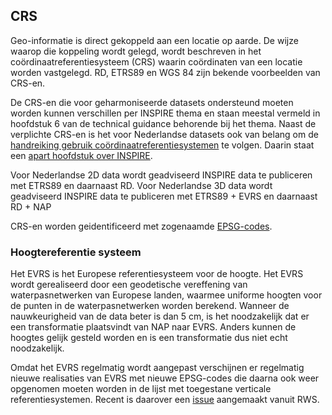 ## CRS

Geo-informatie is direct gekoppeld aan een locatie op aarde. De wijze waarop die koppeling wordt gelegd, wordt beschreven in het coördinaatreferentiesysteem (CRS) waarin coördinaten van een locatie worden vastgelegd. 
RD, ETRS89 en WGS 84 zijn bekende voorbeelden van CRS-en.

De CRS-en die voor geharmoniseerde datasets ondersteund moeten worden kunnen verschillen per INSPIRE thema en staan meestal vermeld in hoofdstuk 6 van de technical guidance behorende bij het thema.
Naast de verplichte CRS-en is het voor Nederlandse datasets ook van belang om de <a href="https://docs.geostandaarden.nl/crs/crs/" target="_blank">handreiking gebruik coördinaatreferentiesystemen</a> te volgen.
Daarin staat een <a href="https://docs.geostandaarden.nl/crs/crs/#mogelijke-crs-en-binnen-inspire" target="_blank">apart hoofdstuk over INSPIRE</a>.
  
Voor Nederlandse 2D data wordt geadviseerd INSPIRE data te publiceren met ETRS89 en daarnaast RD.
Voor Nederlandse 3D data wordt geadviseerd INSPIRE data te publiceren met ETRS89 + EVRS en daarnaast RD + NAP

CRS-en worden geidentificeerd met zogenaamde <a href="https://docs.geostandaarden.nl/crs/crs/#bijlage-a-crs-overzicht-tabel" target="_blank">EPSG-codes</a>. 

### Hoogtereferentie systeem

Het EVRS is het Europese referentiesysteem voor de hoogte. Het EVRS wordt gerealiseerd door een geodetische vereffening van waterpasnetwerken van Europese landen, waarmee uniforme hoogten voor de punten in de waterpasnetwerken worden berekend.
Wanneer de nauwkeurigheid van de data beter is dan 5 cm, is het noodzakelijk dat er een transformatie plaatsvindt van NAP naar EVRS. Anders kunnen de hoogtes gelijk gesteld worden en is een transformatie dus niet echt noodzakelijk. 

Omdat het EVRS regelmatig wordt aangepast verschijnen er regelmatig nieuwe realisaties van EVRS met nieuwe EPSG-codes die daarna ook weer opgenomen moeten worden in de lijst met toegestane verticale referentiesystemen.
Recent is daarover een <a href="https://github.com/INSPIRE-MIF/technical-guidelines/issues/27" target="_blank">issue</a> aangemaakt vanuit RWS.



 

